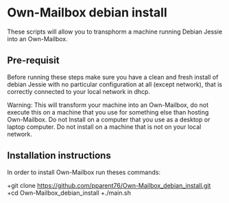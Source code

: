 Own-Mailbox debian install
=========
These scripts will allow you to transphorm a machine running Debian Jessie into an Own-Mailbox.

Pre-requisit
-----
Before running these steps make sure you have a clean and fresh install of debian Jessie with no particular configuration at all (except network), that is correctly connected to your local network in dhcp.

Warning: This will transform your machine into an Own-Mailbox, do not execute this on a machine that you use for something else than hosting Own-Mailbox. Do not Install on a computer that you use as a desktop or laptop computer. Do not install on a machine that is not on your local network.

Installation instructions
----
In order to install Own-Mailbox run theses commands:

+git clone https://github.com/pparent76/Own-Mailbox_debian_install.git
+cd Own-Mailbox_debian_install
+./main.sh
